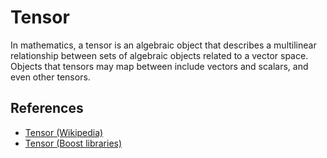 # Tensor
In mathematics, a tensor is an algebraic object that describes a multilinear relationship between sets of algebraic objects related to a vector space. Objects that tensors may map between include vectors and scalars, and even other tensors.

## References

- [Tensor (Wikipedia)](https://en.wikipedia.org/wiki/Tensor)
- [Tensor (Boost libraries)](https://www.boost.org/doc/libs/1_78_0/libs/numeric/ublas/doc/tensor.html)
